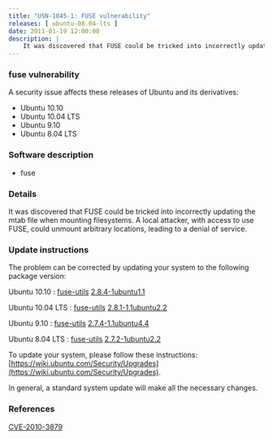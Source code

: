 ```yaml
---
title: "USN-1045-1: FUSE vulnerability"
releases: [ ubuntu-08.04-lts ]
date: 2011-01-19 12:00:00
description: |
    It was discovered that FUSE could be tricked into incorrectly updating the mtab file when mounting filesystems. A local attacker, with access to use FUSE, could unmount arbitrary locations, leading to a denial of service. 
--- 
```

 
### fuse vulnerability

A security issue affects these releases of Ubuntu and its derivatives:

* Ubuntu 10.10
* Ubuntu 10.04 LTS
* Ubuntu 9.10
* Ubuntu 8.04 LTS

### Software description

* fuse 

### Details

It was discovered that FUSE could be tricked into incorrectly updating the mtab file when mounting filesystems. A local attacker, with access to use FUSE, could unmount arbitrary locations, leading to a denial of service. 

### Update instructions

The problem can be corrected by updating your system to the following package version:

Ubuntu 10.10
 : [fuse-utils](https://launchpad.net/ubuntu/+source/fuse) <span> [2.8.4-1ubuntu1.1](https://launchpad.net/ubuntu/+source/fuse/2.8.4-1ubuntu1.1) </span> 

Ubuntu 10.04 LTS
 : [fuse-utils](https://launchpad.net/ubuntu/+source/fuse) <span> [2.8.1-1.1ubuntu2.2](https://launchpad.net/ubuntu/+source/fuse/2.8.1-1.1ubuntu2.2) </span> 

Ubuntu 9.10
 : [fuse-utils](https://launchpad.net/ubuntu/+source/fuse) <span> [2.7.4-1.1ubuntu4.4](https://launchpad.net/ubuntu/+source/fuse/2.7.4-1.1ubuntu4.4) </span> 

Ubuntu 8.04 LTS
 : [fuse-utils](https://launchpad.net/ubuntu/+source/fuse) <span> [2.7.2-1ubuntu2.2](https://launchpad.net/ubuntu/+source/fuse/2.7.2-1ubuntu2.2) </span> 

To update your system, please follow these instructions: [https://wiki.ubuntu.com/Security/Upgrades](https://wiki.ubuntu.com/Security/Upgrades).

In general, a standard system update will make all the necessary changes. 

### References

 [CVE-2010-3879](http://people.ubuntu.com/~ubuntu-security/cve/CVE-2010-3879)
 
